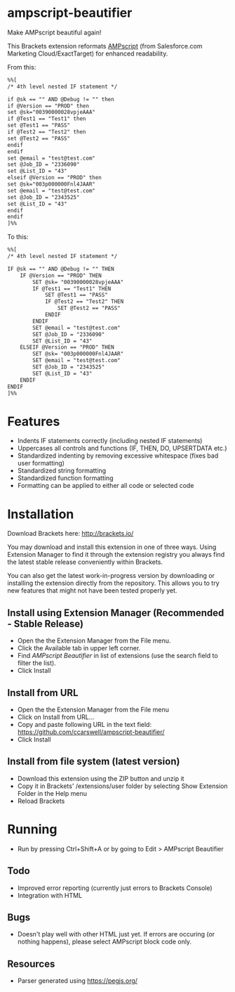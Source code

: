 # ampscript-beautifier
Make AMPscript beautiful again!

This Brackets extension reformats <a href="https://help.marketingcloud.com/en/documentation/ampscript/">AMPscript</a> (from Salesforce.com Marketing Cloud/ExactTarget) for enhanced readability.

From this:

```html
%%[
/* 4th level nested IF statement */

if @sk == "" AND @Debug != "" then
if @Version == "PROD" then
set @sk="00390000028vpjeAAA"
if @Test1 == "Test1" then
set @Test1 == "PASS"
if @Test2 == "Test2" then
set @Test2 == "PASS"
endif
endif
set @email = "test@test.com"
set @Job_ID = "2336090"
set @List_ID = "43"
elseif @Version == "PROD" then
set @sk="003p000000Fnl4JAAR"
set @email = "test@test.com"
set @Job_ID = "2343525"
set @List_ID = "43"
endif
endif
]%%
```

To this:

```html
%%[
/* 4th level nested IF statement */

IF @sk == "" AND @Debug != "" THEN
	IF @Version == "PROD" THEN
		SET @sk= "00390000028vpjeAAA" 
		IF @Test1 == "Test1" THEN
			SET @Test1 == "PASS" 
			IF @Test2 == "Test2" THEN
				SET @Test2 == "PASS" 
			ENDIF
		ENDIF
		SET @email = "test@test.com" 
		SET @Job_ID = "2336090" 
		SET @List_ID = "43" 
	ELSEIF @Version == "PROD" THEN
		SET @sk= "003p000000Fnl4JAAR" 
		SET @email = "test@test.com" 
		SET @Job_ID = "2343525" 
		SET @List_ID = "43" 
	ENDIF
ENDIF
]%%
```

# Features
- Indents IF statements correctly (including nested IF statements)
- Uppercases all controls and functions (IF, THEN, DO, UPSERTDATA etc.)
- Standardized indenting by removing excessive whitespace (fixes bad user formatting)
- Standardized string formatting
- Standardized function formatting
- Formatting can be applied to either all code or selected code

# Installation

Download Brackets here: http://brackets.io/

You may download and install this extension in one of three ways. Using Extension Manager to find it through the extension registry you always find the latest stable release conveniently within Brackets.

You can also get the latest work-in-progress version by downloading or installing the extension directly from the repository. This allows you to try new features that might not have been tested properly yet.

## Install using Extension Manager (Recommended - Stable Release)
- Open the the Extension Manager from the File menu.
- Click the Available tab in upper left corner.
- Find *AMPscript Beautifier* in list of extensions (use the search field to filter the list).
- Click Install

## Install from URL
- Open the the Extension Manager from the File menu
- Click on Install from URL...
- Copy and paste following URL in the text field: https://github.com/ccarswell/ampscript-beautifier/
- Click Install

## Install from file system (latest version)
- Download this extension using the ZIP button and unzip it 
- Copy it in Brackets' /extensions/user folder by selecting Show Extension Folder in the Help menu
- Reload Brackets

# Running
- Run by pressing Ctrl+Shift+A or by going to Edit > AMPscript Beautifier

## Todo
- Improved error reporting (currently just errors to Brackets Console)
- Integration with HTML

## Bugs
- Doesn't play well with other HTML just yet.  If errors are occuring (or nothing happens), please select AMPscript block code only.

## Resources
- Parser generated using https://pegjs.org/
